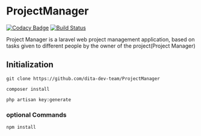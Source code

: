 
# ProjectManager

[![Codacy Badge](https://api.codacy.com/project/badge/Grade/79f1a22a01f94836885dbc8d124bd013)](https://www.codacy.com/app/dita-dev-team/ProjectManager?utm_source=github.com&utm_medium=referral&utm_content=dita-dev-team/ProjectManager&utm_campaign=badger)
[![Build Status](https://travis-ci.org/dita-dev-team/ProjectManager.svg?branch=master)](https://travis-ci.org/dita-dev-team/ProjectManager)

Project Manager is a laravel web project management application, based on tasks given to different people by the owner of the project(Project Manager)

## Initialization

```
git clone https://github.com/dita-dev-team/ProjectManager
```

```
composer install
```

```
php artisan key:generate
```

### optional Commands
```
npm install
```

